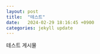 ```yaml
---
layout: post
title:  "테스트"
date:   2024-02-29 18:16:45 +0900
categories: jekyll update
---
```


테스트 게시물